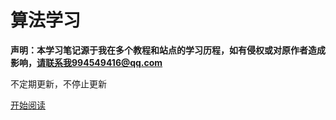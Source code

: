 # 算法学习

**声明：本学习笔记源于我在多个教程和站点的学习历程，如有侵权或对原作者造成影响，请联系我994549416@qq.com**

不定期更新，不停止更新

[开始阅读](Perface.md)

